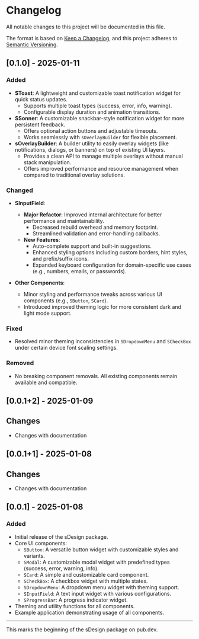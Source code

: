 # Changelog

All notable changes to this project will be documented in this file.

The format is based on [Keep a Changelog](https://keepachangelog.com/en/1.0.0/),
and this project adheres to [Semantic Versioning](https://semver.org/spec/v2.0.0.html).

## [0.1.0] - 2025-01-11
### Added
- **SToast**: A lightweight and customizable toast notification widget for quick status updates.
  - Supports multiple toast types (success, error, info, warning).
  - Configurable display duration and animation transitions.
- **SSonner**: A customizable snackbar-style notification widget for more persistent feedback.
  - Offers optional action buttons and adjustable timeouts.
  - Works seamlessly with `sOverlayBuilder` for flexible placement.
- **sOverlayBuilder**: A builder utility to easily overlay widgets (like notifications, dialogs, or banners) on top of existing UI layers.
  - Provides a clean API to manage multiple overlays without manual stack manipulation.
  - Offers improved performance and resource management when compared to traditional overlay solutions.

### Changed
- **SInputField**:
  - **Major Refactor**: Improved internal architecture for better performance and maintainability.
    - Decreased rebuild overhead and memory footprint.
    - Streamlined validation and error-handling callbacks.
  - **New Features**: 
    - Auto-complete support and built-in suggestions.
    - Enhanced styling options including custom borders, hint styles, and prefix/suffix icons.
    - Expanded keyboard configuration for domain-specific use cases (e.g., numbers, emails, or passwords).

- **Other Components**:
  - Minor styling and performance tweaks across various UI components (e.g., `SButton`, `SCard`).
  - Introduced improved theming logic for more consistent dark and light mode support.

### Fixed
- Resolved minor theming inconsistencies in `SDropdownMenu` and `SCheckBox` under certain device font scaling settings.

### Removed
- No breaking component removals. All existing components remain available and compatible.



## [0.0.1+2] - 2025-01-09
## Changes
- Changes with documentation

## [0.0.1+1] - 2025-01-08
## Changes
- Changes with documentation


## [0.0.1] - 2025-01-08
### Added
- Initial release of the sDesign package.
- Core UI components:
  - `SButton`: A versatile button widget with customizable styles and variants.
  - `SModal`: A customizable modal widget with predefined types (success, error, warning, info).
  - `SCard`: A simple and customizable card component.
  - `SCheckBox`: A checkbox widget with multiple states.
  - `SDropdownMenu`: A dropdown menu widget with theming support.
  - `SInputField`: A text input widget with various configurations.
  - `SProgressBar`: A progress indicator widget.
- Theming and utility functions for all components.
- Example application demonstrating usage of all components.

---
This marks the beginning of the sDesign package on pub.dev.


